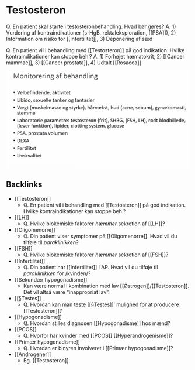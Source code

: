 # Testosteron
Q. En patient skal starte i testosteronbehandling. Hvad bør gøres?
A. 1) Vurdering af kontraindikationer (s-HgB, rektaleksploration, [[PSA]]), 2) Information om risiko for [[Infertilitet]], 3) Deponering af sæd

Q. En patient vil i behandling med [[Testosteron]] på god indikation. Hvilke kontraindikationer kan stoppe beh.? 
A. 1) Forhøjet hæmatokrit, 2) [[Cancer mammae]], 3) [[Cancer prostata]], 4) Udtalt [[Rosacea]]

![](BearImages/9E99DD3F-6818-4F96-B2A5-BF61D49B44FA-4231-000010CBB263F036/0C4062D2-6E7F-43AF-AC0E-C99FD7B62B6A.png)

## Backlinks
* [[Testosteron]]
	* Q. En patient vil i behandling med [[Testosteron]] på god indikation. Hvilke kontraindikationer kan stoppe beh.? 
* [[LH]]
	* Q. Hvilke biokemiske faktorer *hæmmer* sekretion af [[LH]]? 
* [[Oligomenorre]]
	* Q. Din patient viser symptomer på [[Oligomenorre]]. Hvad vil du tilføje til *paraklinikken*? 
* [[FSH]]
	* Q. Hvilke biokemiske faktorer *hæmmer* sekretion af [[FSH]]? 
* [[Infertilitet]]
	* Q. Din patient har [[Infertilitet]] i AP. Hvad vil du tilføje til *paraklinikken* for /kvinden/? 
* [[Sekundær hypogonadisme]]
	* Kan være normal i kombination med lav [[Østrogen]]/[[Testosteron]]. Det vil altså være “inappropriat lav”.
* [[§Testes]]
	* Q. Hvordan kan man teste [[§Testes]]’ mulighed for at producere [[Testosteron]]?
* [[Hypogonadisme]]
	* Q. Hvordan stilles diagnosen [[Hypogonadisme]] hos mænd?
* [[PCOS]]
	* Q. Hvorfor har kvinder med [[PCOS]] [[Hyperandrogenisme]]?
* [[Primær hypogonadisme]]
	* Q. Hvordan er binyren involveret i [[Primær hypogonadisme]]?
* [[Androgener]]
	* Eg. [[Testosteron]].

<!-- #anki/tag/med/Endocrinology #anki/deck/Medicine -->

<!-- {BearID:1F8D62D5-7F2F-4D25-8939-B634CB7F903D-966-000016BBF60F0A2F} -->
